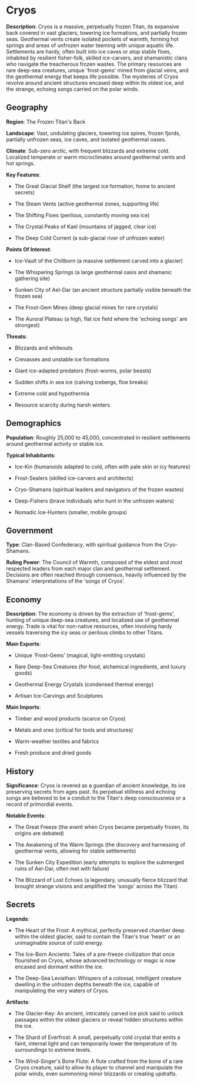 
# Cryos
**Description**: Cryos is a massive, perpetually frozen Titan, its expansive back covered in vast glaciers, towering ice formations, and partially frozen seas. Geothermal vents create isolated pockets of warmth, forming hot springs and areas of unfrozen water teeming with unique aquatic life. Settlements are hardy, often built into ice caves or atop stable floes, inhabited by resilient fisher-folk, skilled ice-carvers, and shamanistic clans who navigate the treacherous frozen wastes. The primary resources are rare deep-sea creatures, unique 'frost-gems' mined from glacial veins, and the geothermal energy that keeps life possible. The mysteries of Cryos revolve around ancient structures encased deep within its oldest ice, and the strange, echoing songs carried on the polar winds.


## Geography
**Region**: The Frozen Titan's Back

**Landscape**: Vast, undulating glaciers, towering ice spires, frozen fjords, partially unfrozen seas, ice caves, and isolated geothermal oases.

**Climate**: Sub-zero arctic, with frequent blizzards and extreme cold. Localized temperate or warm microclimates around geothermal vents and hot springs.

**Key Features**:
- The Great Glacial Shelf (the largest ice formation, home to ancient secrets)

- The Steam Vents (active geothermal zones, supporting life)

- The Shifting Floes (perilous, constantly moving sea ice)

- The Crystal Peaks of Kael (mountains of jagged, clear ice)

- The Deep Cold Current (a sub-glacial river of unfrozen water)

**Points Of Interest**:
- Ice-Vault of the Chillborn (a massive settlement carved into a glacier)

- The Whispering Springs (a large geothermal oasis and shamanic gathering site)

- Sunken City of Ael-Dar (an ancient structure partially visible beneath the frozen sea)

- The Frost-Gem Mines (deep glacial mines for rare crystals)

- The Auroral Plateau (a high, flat ice field where the 'echoing songs' are strongest)

**Threats**:
- Blizzards and whiteouts

- Crevasses and unstable ice formations

- Giant ice-adapted predators (frost-worms, polar beasts)

- Sudden shifts in sea ice (calving icebergs, floe breaks)

- Extreme cold and hypothermia

- Resource scarcity during harsh winters


## Demographics
**Population**: Roughly 25,000 to 45,000, concentrated in resilient settlements around geothermal activity or stable ice.

**Typical Inhabitants**:
- Ice-Kin (humanoids adapted to cold, often with pale skin or icy features)

- Frost-Sealers (skilled ice-carvers and architects)

- Cryo-Shamans (spiritual leaders and navigators of the frozen wastes)

- Deep-Fishers (brave individuals who hunt in the unfrozen waters)

- Nomadic Ice-Hunters (smaller, mobile groups)


## Government
**Type**: Clan-Based Confederacy, with spiritual guidance from the Cryo-Shamans.

**Ruling Power**: The Council of Warmth, composed of the eldest and most respected leaders from each major clan and geothermal settlement. Decisions are often reached through consensus, heavily influenced by the Shamans' interpretations of the 'songs of Cryos'.


## Economy
**Description**: The economy is driven by the extraction of 'frost-gems', hunting of unique deep-sea creatures, and localized use of geothermal energy. Trade is vital for non-native resources, often involving hardy vessels traversing the icy seas or perilous climbs to other Titans.

**Main Exports**:
- Unique 'Frost-Gems' (magical, light-emitting crystals)

- Rare Deep-Sea Creatures (for food, alchemical ingredients, and luxury goods)

- Geothermal Energy Crystals (condensed thermal energy)

- Artisan Ice-Carvings and Sculptures

**Main Imports**:
- Timber and wood products (scarce on Cryos)

- Metals and ores (critical for tools and structures)

- Warm-weather textiles and fabrics

- Fresh produce and dried goods


## History
**Significance**: Cryos is revered as a guardian of ancient knowledge, its ice preserving secrets from ages past. Its perpetual stillness and echoing songs are believed to be a conduit to the Titan's deep consciousness or a record of primordial events.

**Notable Events**:
- The Great Freeze (the event when Cryos became perpetually frozen, its origins are debated)

- The Awakening of the Warm Springs (the discovery and harnessing of geothermal vents, allowing for stable settlements)

- The Sunken City Expedition (early attempts to explore the submerged ruins of Ael-Dar, often met with failure)

- The Blizzard of Lost Echoes (a legendary, unusually fierce blizzard that brought strange visions and amplified the 'songs' across the Titan)


## Secrets
**Legends**:
- The Heart of the Frost: A mythical, perfectly preserved chamber deep within the oldest glacier, said to contain the Titan's true 'heart' or an unimaginable source of cold energy.

- The Ice-Born Ancients: Tales of a pre-freeze civilization that once flourished on Cryos, whose advanced technology or magic is now encased and dormant within the ice.

- The Deep-Sea Leviathan: Whispers of a colossal, intelligent creature dwelling in the unfrozen depths beneath the ice, capable of manipulating the very waters of Cryos.

**Artifacts**:
- The Glacier-Key: An ancient, intricately carved ice pick said to unlock passages within the oldest glaciers or reveal hidden structures within the ice.

- The Shard of Everfrost: A small, perpetually cold crystal that emits a faint, internal light and can temporarily lower the temperature of its surroundings to extreme levels.

- The Wind-Singer's Bone Flute: A flute crafted from the bone of a rare Cryos creature, said to allow its player to channel and manipulate the polar winds, even summoning minor blizzards or creating updrafts.


